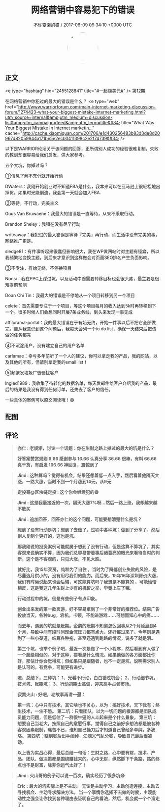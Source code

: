 <h1 align="center">网络营销中容易犯下的错误</h1>
<p align="center">
    <a>不许变懒的猫 / 2017-06-09 09:34:10 &#43;0000 UTC</a>
</p>

<div align="center">
    <img src="https://images.zsxq.com/FifUgrwrlRjBklYMlIEHu1P4TYxb?e=1590940799&amp;token=kIxbL07-8jAj8w1n4s9zv64FuZZNEATmlU_Vm6zD:wBt0z7mEvMjrHLyQxIrucWWf9ic=" width="100" height="100" style="border:1px solid;border-radius:50%; color:#ffffff"/>
</div>

## 正文

<div>
&lt;e type=&#34;hashtag&#34; hid=&#34;2455128841&#34; title=&#34;#一起赚美元#&#34; /&gt;  第12期 

在网络营销中你犯过的最大的错误是什么？
&lt;e type=&#34;web&#34; href=&#34;http://www.warriorforum.com/main-internet-marketing-discussion-forum/1274423-what-your-biggest-mistake-internet-marketing.html?utm_source=internal&amp;utm_medium=discussion-list&amp;utm_campaign=feed&amp;utm_term=title&#34; title=&#34;What Was Your Biggest Mistake In Internet marketin...&#34; cache=&#34;http://cache.xiaomiquan.com/201706/e1d430256483b83d3de8d20967d82059944a171be5e2ecb0411398c2e2f74739&#34; /&gt; 

以下是WARRIOR论坛关于该问题的回答，正所谓别人成功的经验很难复制，失败的教训却很容易给我们启发，供大家参考。

五个大坑，你掉过吗？

①信息了解不充分就开始行动

DWaters：我刚开始创业时不知道FBA是什么，我本来可以在亚马逊上很轻松地出掉货。如果时光能倒流，我会第一天就会加入FBA.

②等待，不行动，完美主义

Guus Van Bruwaene：我最大的错误是一直等待，从来不采取行动。

Brandon Sheley：我错在没有尽早行动

writeaway：我犯过的最大错误是等待『完美』再行动，而生活中没有完美的事，网络推广更是。

sledge81：有件事听起来很蠢但影响很大，我在WP做网站时对主题有怪癖，所以我频繁地变换主题，到后来才意识到这样做会对页面SEO排名产生负面影响。

③不专注，有始无终，不停换项目

Nonsi：我在PPC上踩过坑，以及活动中途需要转移目标也会很头疼，最主要是很难提前预测

Doan Chi Tin：我最大的错误是不停地从一个项目转移到另一个项目

celete：首先需要专注于一个项目，等这个项目每月的收入达到5k时再转移到下一个。很多时候人们会想同时开展7条业务线，到头来发现一事无成

affilorama-portal：我的最大错误在于有始无终，开始一件事以后不把它全部做完。自从我意识到这个问题后，我每天会列一个to do list，确保一天结束后把该做的任务都完

④不沉淀用户，没有建立自己的用户名单

carlamae：幸亏多年前听了一个人的建议，你可以拿走我的产品，我的网站，以及其他的所有，但请别拿走我的email list！        

⑤频繁发垃圾广告骚扰客户

﻿Ingled1989：我收集了待转化的数据名单，每天发邮件给客户介绍我的产品，最后的结果是我没有得到任何订单，还失去了客户的信任。

一些具体的案例可以原文阅读哦！😄
</div>

## 配图
<div class="image" align="center">

</div>

## 评论

<div align="left">
<div>

<blockquote >
<span> <strong>亦仁 : 老规矩，讨论一个话题：你在生财之路上掉过的最大的坑是什么？ 

好答案赞赏规则
6.66 感谢参与
16.66 认真分享
36.66 很棒，有料
66.66 真干货，有启发
166.66 神回复，震惊到了 </strong></span>
</blockquote>

<blockquote >
<span> <strong>Jimi : 这种算吗？觉得有机会，结果还想着低一点入手，然后看着他隔天大涨，一路大涨，当时不到一个月涨到14元，从9元 </strong></span>
</blockquote>

<blockquote >
<span> <strong>定投哥@区块链定投 : 这个你会继续犯的😄 </strong></span>
</blockquote>

<blockquote >
<span> <strong>Jimi : 这是我最接近的一次，隔天大涨7%呀…然后一路上涨，我却越来越不敢买 </strong></span>
</blockquote>

<blockquote >
<span> <strong>Jimi : 追加回答，回答亦仁的这个问题，可能要想清楚什么是坑？

想到了没有行动是坑；想到了去做了，过程中各种坑；做到了分享了，然后别人复制个更好的，这也是坑。

那我刚说的投资案例可能就属于想到了没有行动，但是这算不算坑了，其实客观来说确实不算，因为我们总容易带着事后诸葛亮的眼光来看待当时的判断，这个是不客观的，只见大涨，不见大跌。

就好比，我15年买房，纯粹为了自住 ，当时为了降低创业失败的风险，是尽量选月供小的，没有用尽我们的能力。而后来，15年16年深圳房价大涨，我们有时候说起来也会后悔，可这能算坑吗？我想是不能算的 ，可能恰恰相反，这是我这几年生财上少有的机智之举，毕竟上车了嘛。

行动过程中的坑，倒是有些例子有点印象。

创业出来发的第一款页游，好不容易拿到了一个非常好的推荐位。结果广告投放当天，各种bug，宕机，卡顿，不能进游戏……可想而知心中的痛……

而去年，遇到的坑就是账期。企鹅的账期不知道怎么回事从2个月延展到4个月，导致中间有段时间现金流压力都有点大，还好都过来了。今年则是遇到了一些小渠道，结算各种拖，甚至还遇到跑路的情况，说多了就是泪。

第三个坑，也举个例子吧，最近一次是做了一个小程序，然后看到有人做了一个超级相似的。对于这种，要看是什么情况。如果他做的各方面都比你好，那估计你会觉得坑；但如果只是跟随者，也不一定是坑，说明需求别人是认可的。有竞争，可能更有进步。

嗯，总结下，三种坑：
1、光看不行动，白白错过机会；
2、行动细节坑，技术坑、账期坑；
3、行动初期太高调，迎来高手占领市场。 </strong></span>
</blockquote>

<blockquote >
<span> <strong>寂寞火山 : 好吧，老故事再讲一遍：

第一坑：心中只有技术，其它啥也不关心，以为：搞好技术，天下我有；终生技术，一生不愁。
第二坑：只看团队，以为一切问题的根源都是团队成员能力问题，但是低估了一群很牛逼的人斗起来是个什么景象。
第三坑：想要自己当老大，按照自己的意愿行事，觉得自己之前好多想法都是被各种客观因素限制，痛苦不已，谁知自己操刀后才知道自己曾经多单纯，多狭隘。
第四坑：赚到钱后出手阔绰，江湖义气乱分钱，导致自己最后很被动。

以上皆为实战心得，最后总结一句话：生财之路，心中要有财，技术、产品、团队、做决策都是围绕赚钱来的。心中无财，纵然脚下千条路，路的终点也不是财富，除非你运气太好了！ </strong></span>
</blockquote>

<blockquote >
<span> <strong>Jimi : 火山哥的例子可以说一百次，确实经历了很多坑😄 </strong></span>
</blockquote>

<blockquote >
<span> <strong>Eric : 最大的坑实际上是不主动。
无论是主动学习、主动创造连接、主动去寻找机会、主动寻求解决方法。
当一个事情你选择不去做的时候，主观能动性之强会让你找到各种理由去证明自己的看法，然后，机会就一个个溜走了。 </strong></span>
</blockquote>

</div>
</div>